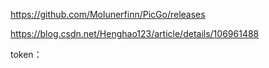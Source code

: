 https://github.com/Molunerfinn/PicGo/releases

https://blog.csdn.net/Henghao123/article/details/106961488

token：